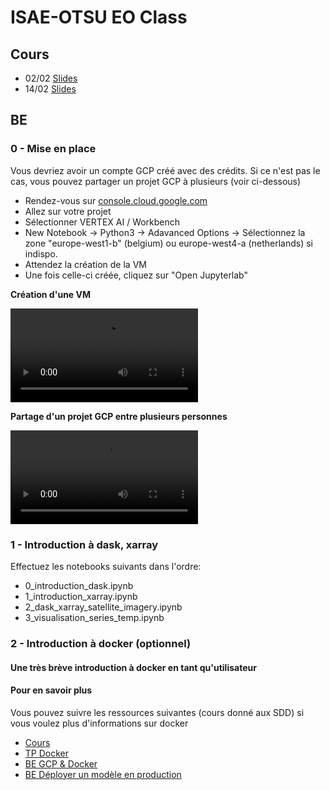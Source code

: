 # ISAE-OTSU EO Class

## Cours

- 02/02 [Slides](https://docs.google.com/presentation/d/1aIFip6-Sfb8GIl6JriaMBQprG19iEyLc6Zm7QESnMN4/edit?usp=sharing)
- 14/02 [Slides](...)

## BE  

### 0 - Mise en place

Vous devriez avoir un compte GCP créé avec des crédits. Si ce n'est pas le cas, vous pouvez partager un projet GCP à plusieurs (voir ci-dessous)

- Rendez-vous sur [console.cloud.google.com](https://console.cloud.google.com)
- Allez sur votre projet
- Sélectionner VERTEX AI / Workbench
- New Notebook -> Python3 -> Adavanced Options -> Sélectionnez la zone "europe-west1-b" (belgium) ou europe-west4-a (netherlands) si indispo.
- Attendez la création de la VM
- Une fois celle-ci créée, cliquez sur "Open Jupyterlab"


**Création d'une VM**

![video](https://storage.googleapis.com/fchouteau-storage/public/shapre_project.mp4)

**Partage d'un projet GCP entre plusieurs personnes**

![video](https://storage.googleapis.com/fchouteau-storage/public/shapre_project.mp4)

### 1 - Introduction à dask, xarray

Effectuez les notebooks suivants dans l'ordre:

- 0_introduction_dask.ipynb
- 1_introduction_xarray.ipynb
- 2_dask_xarray_satellite_imagery.ipynb
- 3_visualisation_series_temp.ipynb

### 2 - Introduction à docker (optionnel)

#### Une très brève introduction à docker en tant qu'utilisateur



#### Pour en savoir plus

Vous pouvez suivre les ressources suivantes (cours donné aux SDD) si vous voulez plus d'informations sur docker

- [Cours](https://supaerodatascience.github.io/OBD/slides/1_4_containers.html)
- [TP Docker](https://supaerodatascience.github.io/OBD/1_3_docker_tp.html)
- [BE GCP & Docker](https://supaerodatascience.github.io/OBD/1_4_be.html)
- [BE Déployer un modèle en production](https://supaerodatascience.github.io/OBD/1_5_deployment_tp.html)
